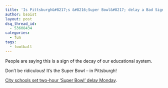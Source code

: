 ```yaml
---
title: 'Is Pittsburgh&#8217;s &#8216;Super Bowl&#8217; delay a Bad Sign?'
author: bsoist
layout: post
dsq_thread_id:
  - 53608434
categories:
  - fun
tags:
  - football
---
```

People are saying this is a sign of the decay of our educational system.

Don&#8217;t be ridiculous! It&#8217;s the Super Bowl &#8211; in Pittsburgh!

[City schools set two-hour &#8216;Super Bowl&#8217; delay Monday][1].

 [1]: http://www.post-gazette.com/pg/09030/945707-298.stm
